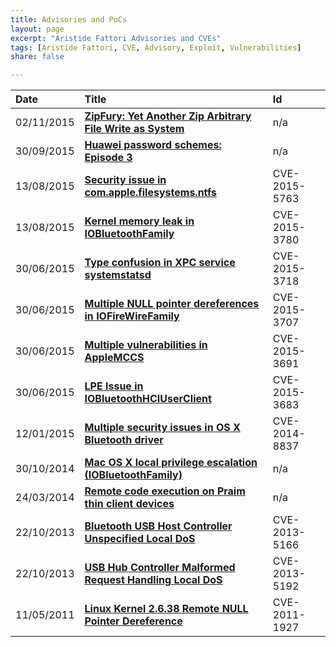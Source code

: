 ```yaml
---
title: Advisories and PoCs
layout: page
excerpt: "Aristide Fattori Advisories and CVEs"
tags: [Aristide Fattori, CVE, Advisory, Exploit, Vulnerabilities]
share: false

---
```



| Date       | Title                                                                                                                                        | Id            |
| :--------- | :--------------------------------------------------------                                                                                    | :------------ |
| 02/11/2015 | [**ZipFury: Yet Another Zip Arbitrary File Write as System**](https://github.com/ud2/advisories/tree/master/android/samsung/nocve-2015-0001) | n/a           |
| 30/09/2015 | [**Huawei password schemes: Episode 3**](http://blog.emaze.net/2015/09/huawei-password-schemes-episode-3.html)                               | n/a           |
| 13/08/2015 | [**Security issue in com.apple.filesystems.ntfs**](https://github.com/ud2/advisories/tree/master/osx/cve-2015-5763)                          | CVE-2015-5763 |
| 13/08/2015 | [**Kernel memory leak in IOBluetoothFamily**](https://github.com/ud2/advisories/tree/master/osx/cve-2015-3780)                               | CVE-2015-3780 |
| 30/06/2015 | [**Type confusion in XPC service systemstatsd**](https://github.com/ud2/advisories/tree/master/osx/cve-2015-3718)                            | CVE-2015-3718 |
| 30/06/2015 | [**Multiple NULL pointer dereferences in IOFireWireFamily**](https://github.com/ud2/advisories/tree/master/osx/cve-2015-3707)                | CVE-2015-3707 |
| 30/06/2015 | [**Multiple vulnerabilities in AppleMCCS**](https://github.com/ud2/advisories/tree/master/osx/cve-2015-3691)                                 | CVE-2015-3691 |
| 30/06/2015 | [**LPE Issue in IOBluetoothHCIUserClient**](https://github.com/ud2/advisories/tree/master/osx/cve-2015-3683)                                 | CVE-2015-3683 |
| 12/01/2015 | [**Multiple security issues in OS X Bluetooth driver**](https://github.com/ud2/advisories/tree/master/osx/cve-2014-8837)                     | CVE-2014-8837 |
| 30/10/2014 | [**Mac OS X local privilege escalation (IOBluetoothFamily)**](/mac-os-x-local-privilege-escalation/)                                         | n/a           |
| 24/03/2014 | [**Remote code execution on Praim thin client devices**](http://blog.emaze.net/2014/03/remote-code-execution-on-praim-thin.html)             | n/a           |
| 22/10/2013 | [**Bluetooth USB Host Controller Unspecified Local DoS**](http://www.osvdb.org/show/osvdb/98845)                                             | CVE-2013-5166 |
| 22/10/2013 | [**USB Hub Controller Malformed Request Handling Local DoS**](http://www.osvdb.org/show/osvdb/98871)                                         | CVE-2013-5192 |
| 11/05/2011 | [**Linux Kernel 2.6.38 Remote NULL Pointer Dereference**](/stuff/20110511-linux-null.txt)                                                    | CVE-2011-1927 |





